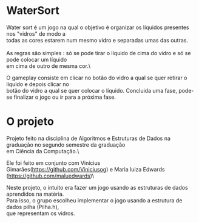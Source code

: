 # WaterSort
Water sort é um jogo na qual o objetivo é organizar os líquidos presentes nos "vidros" de modo a\
todas as cores estarem num mesmo vidro e separadas umas das outras.\
\
As regras são simples : só se pode tirar o líquido de cima do vidro e só se pode colocar um líquido\
em cima de outro de mesma cor.\

O gameplay consiste em clicar no botão do vidro a qual se quer retirar o líquido e depois clicar no\
botão do vidro a qual se quer colocar o líquido. 
Concluida uma fase, pode-se finalizar o jogo ou ir para a próxima fase.

# O projeto
Projeto feito na disciplina de Algoritmos e Estruturas de Dados na graduação no segundo semestre da graduação\
em Ciência da Computação.\

Ele foi feito em conjunto com Vinícius Gimarães(https://github.com/Viniciusog)
e Maria luiza Edwards (https://github.com/maluedwards)\

Neste projeto, o intuito era fazer um jogo usando as estruturas de dados aprendidos na matéria.\
Para isso, o grupo escolheu implementar o jogo usando a estrutura de dados pilha (Pilha.h),\
que representam os vidros.
